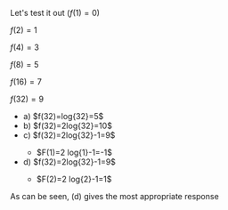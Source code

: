 Let's test it out
$(f(1)=0)$

$f(2)=1$

$f(4)=3$

$f(8)=5$

$f(16)=7$

$f(32)=9$

<ul>
  <li> a) $f(32)=log{32}=5$ </li>
  <li> b) $f(32)=2log{32}=10$ </li>
  <li> c) $f(32)=2log{32}-1=9$ </li>
    <ul>
      <li> $F(1)=2 log{1}-1=-1$ </li>
    </ul>
  <li> d) $f(32)=2log{32}-1=9$ </li>
  <ul>
    <li> $F(2)=2 log{2}-1=1$ </li>
  </ul>
</ul>

As can be seen, (d) gives the most appropriate response
